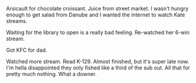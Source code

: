 Arsicault for chocolate croissant. Juice from street market. I wasn't hungry enough to get salad from Danube and I wanted the internet to watch Kate streams.

Waiting for the library to open is a really bad feeling. Re-watched her 6-win stream.

Got KFC for dad.

Watched more stream. Read K-129. Almost finished, but it's super late now. I'm hella disappointed they only fished like a third of the sub out. All that for pretty much nothing. What a downer. 
